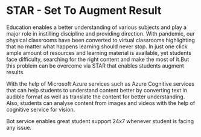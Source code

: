 # STAR - Set To Augment Result

Education enables a better understanding of various subjects and play a major role in instilling discipline and providing direction. 
With pandemic, our physical classrooms have been converted to virtual classrooms highlighting that no matter what happens learning should never stop. 
In just one click ample amount of resources and learning material is available, yet students face difficulty, searching for the right content and make the most of it.But this problem can be overcome via STAR that enables students augment results. 

With the help of Microsoft Azure services such as Azure Cognitive services that can help students to understand content better by converting text in audible format as well as translate the content for better understanding. Also, students can analyse content from images and videos with the help of cognitive service for vision. 

Bot service enables great student support 24x7 whenever student is facing any issue.
